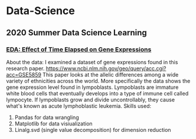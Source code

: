 # Data-Science
## 2020 Summer Data Science Learning

### [EDA: Effect of Time Elapsed on Gene Expressions](https://github.com/ronwho/Data-Science/blob/master/EDA%20Effect%20of%20Time%20Elapsed%20on%20Gene%20Expressions.ipynb)
About the data: I examined a dataset of gene expressions found in this research paper. https://www.ncbi.nlm.nih.gov/geo/query/acc.cgi?acc=GSE5859
This paper looks at the allelic differences among a wide variety of ethnicities across the world. More specifically the data shows the gene expression level found in lympoblasts. Lympoblasts are immature white blood cells that eventually develops into a type of immune cell called lympocyte. If lympoblasts grow and divide uncontrollably, they cause what's known as acute lymphoblastic leukemia.
Skills used:
1. Pandas for data wrangling
2. Matplotlib for data visiualization
3. Linalg.svd (single value decomposition) for dimension reduction
